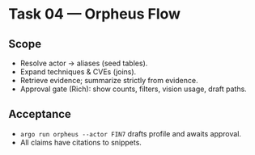 # Task 04 — Orpheus Flow

## Scope
- Resolve actor → aliases (seed tables).
- Expand techniques & CVEs (joins).
- Retrieve evidence; summarize strictly from evidence.
- Approval gate (Rich): show counts, filters, vision usage, draft paths.

## Acceptance
- `argo run orpheus --actor FIN7` drafts profile and awaits approval.
- All claims have citations to snippets.
